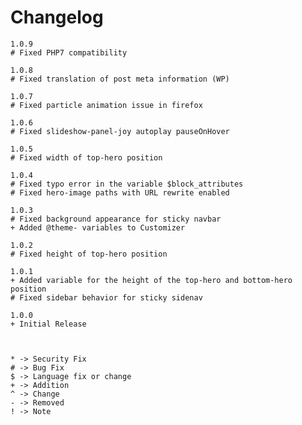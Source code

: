 # Changelog

    1.0.9
    # Fixed PHP7 compatibility 

    1.0.8
    # Fixed translation of post meta information (WP)

    1.0.7
    # Fixed particle animation issue in firefox

    1.0.6
    # Fixed slideshow-panel-joy autoplay pauseOnHover

	1.0.5
	# Fixed width of top-hero position

	1.0.4
	# Fixed typo error in the variable $block_attributes
	# Fixed hero-image paths with URL rewrite enabled

	1.0.3
	# Fixed background appearance for sticky navbar
	+ Added @theme- variables to Customizer

	1.0.2
	# Fixed height of top-hero position

	1.0.1
	+ Added variable for the height of the top-hero and bottom-hero position
	# Fixed sidebar behavior for sticky sidenav

	1.0.0
	+ Initial Release



	* -> Security Fix
	# -> Bug Fix
	$ -> Language fix or change
	+ -> Addition
	^ -> Change
	- -> Removed
	! -> Note
